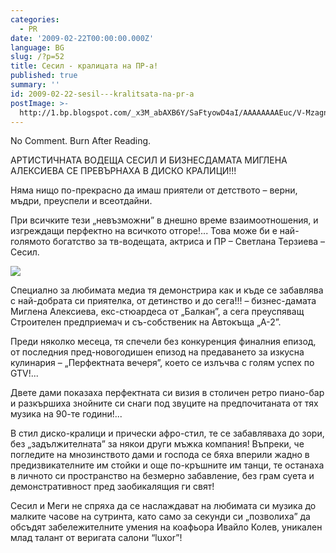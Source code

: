```yaml
---
categories:
  - PR
date: '2009-02-22T00:00:00.000Z'
language: BG
slug: /?p=52
title: Сесил - кралицата на ПР-а!
published: true
summary: ''
id: 2009-02-22-sesil---kralitsata-na-pr-a
postImage: >-
  http://1.bp.blogspot.com/_x3M_abAXB6Y/SaFtyowD4aI/AAAAAAAAEuc/V-MzagnedPk/s320/SESIL_MIGLENA_RETRO_BAR_CAMINO_19.02.2009+G.-COOL_2.jpg
---
```


No Comment. Burn After Reading.


АРТИСТИЧНАТА ВОДЕЩА СЕСИЛ И БИЗНЕСДАМАТА МИГЛЕНА АЛЕКСИЕВА СЕ ПРЕВЪРНАХА В ДИСКО КРАЛИЦИ!!!


Няма нищо по-прекрасно да имаш приятели от детството – верни, мъдри, преуспели и всеотдайни.


При всичките тези „невъзможни” в днешно време взаимоотношения, и изгреждащи перфектно на всичкото отгоре!... Това може би е най-голямото богатство за тв-водещата, актриса и ПР – Светлана Терзиева – Сесил.

![](http://1.bp.blogspot.com/_x3M_abAXB6Y/SaFtyowD4aI/AAAAAAAAEuc/V-MzagnedPk/s320/SESIL_MIGLENA_RETRO_BAR_CAMINO_19.02.2009+G.-COOL_2.jpg)


Специално за любимата медиа тя демонстрира как и къде се забавлява с най-добрата си приятелка, от детинство и до сега!!! – бизнес-дамата Миглена Алексиева, екс-стюардеса от „Балкан”, а сега преуспяващ Строителен предприемач и съ-собственик на Автокъща „А-2”.


Преди няколко месеца, тя спечели без конкуренция финалния епизод, от последния пред-новогодишен епизод на предаването за изкусна кулинария – „Перфектната вечеря”, което се излъчва с голям успех по GTV!...


Двете дами показаха перфектната си визия в столичен ретро пиано-бар и разкършиха знойните си снаги под звуците на предпочитаната от тях музика на 90-те години!...


В стил диско-кралици и прически афро-стил, те се забавляваха до зори, без „задължителната” за някои други мъжка компания! Въпреки, че погледите на мнозинството дами и господа се бяха вперили жадно в предизвикателните им стойки и още по-кръшните им танци, те останаха в личното си пространство на безмерно забавление, без грам суета и демонстративност пред заобикалящия ги свят!


Сесил и Меги не спряха да се наслаждават на любимата си музика до малките часове на сутринта, като само за секунди си „позволиха” да обсъдят забележителните умения на коафьора Ивайло Колев, уникален млад талант от веригата салони “luxor”!
